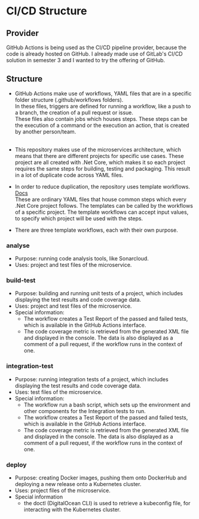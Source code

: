 # CI/CD Structure

## Provider
GitHub Actions is being used as the CI/CD pipeline provider, because the code is already hosted on GitHub.
I already made use of GitLab's CI/CD solution in semester 3 and I wanted to try the offering of GitHub.

## Structure

* GitHub Actions make use of workflows, YAML files that are in a specific folder structure (.github/workflows folders). <br> 
In these files, triggers are defined for running a workflow, like a push to a branch, the creation of a pull request or issue. <br>
These files also contain jobs which houses steps. These steps can be the execution of a command or the execution an action, that is created by another person/team. <br><br>

* This repository makes use of the microservices architecture, which means that there are different projects for specific use cases. These project are all created with .Net Core, which makes it so each project requires the same steps for building, testing and packaging. This result in a lot of duplicate code across YAML files.
* In order to reduce duplication, the repository uses template workflows. [Docs](https://docs.github.com/en/actions/using-workflows/reusing-workflows) <br> These are ordinary YAML files that house common steps which every .Net Core project follows. The templates can be called by the workflows of a specific project. The template workflows can accept input values, to specify which project will be used with the steps.
* There are three template workflows, each with their own purpose.

### analyse
* Purpose: running code analysis tools, like Sonarcloud.
* Uses: project and test files of the microservice.

### build-test
* Purpose: building and running unit tests of a project, which includes displaying the test results and code coverage data.
* Uses: project and test files of the microservice.
* Special information: 
    - The workflow creates a Test Report of the passed and failed tests, which is available in the GitHub Actions interface.
    - The code coverage metric is retrieved from the generated XML file and displayed in the console. The data is also displayed as a comment of a pull request, if the workflow runs in the context of one.

### integration-test
* Purpose: running integration tests of a project, which includes displaying the test results and code coverage data.
* Uses: test files of the microservice.
* Special information:
    - The workflow run a bash script, which sets up the environment and other components for the Integration tests to run.
    - The workflow creates a Test Report of the passed and failed tests, which is available in the GitHub Actions interface.
    - The code coverage metric is retrieved from the generated XML file and displayed in the console. The data is also displayed as a comment of a pull request, if the workflow runs in the context of one.

### deploy
* Purpose: creating Docker images, pushing them onto DockerHub and deploying a new release onto a Kubernetes cluster.
* Uses: project files of the microservice.
* Special information
    - the doctl (DigitalOcean CLI) is used to retrieve a kubeconfig file, for interacting with the Kubernetes cluster.